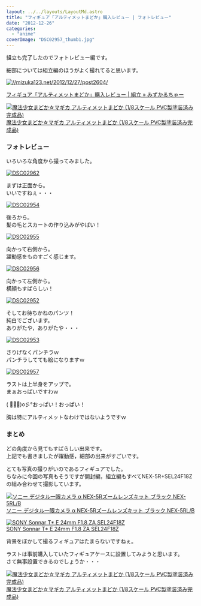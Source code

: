 ```yaml
---
layout: ../../layouts/LayoutMd.astro
title: "フィギュア「アルティメットまどか」購入レビュー | フォトレビュー"
date: "2012-12-26"
categories: 
  - "anime"
coverImage: "DSC02957_thumb1.jpg"
---
```


組立も完了したのでフォトレビュー編です。

細部については組立編のほうがよく撮れてると思います。

[![//mizuka123.net/2012/12/27/post2604/](http://capture.heartrails.com/200x150/cool/1356540201795?//mizuka123.net/2012/12/27/post2604/ "フィギュア「アルティメットまどか」購入レビュー | 組立 » みずかるちゃー")](//mizuka123.net/2012/12/27/post2604/)

[フィギュア「アルティメットまどか」購入レビュー | 組立 » みずかるちゃー](//mizuka123.net/2012/12/27/post2604/)

[![魔法少女まどか☆マギカ アルティメットまどか (1/8スケール PVC製塗装済み完成品)](images/51vSYmlo35L._SL160_.jpg)  
魔法少女まどか☆マギカ アルティメットまどか (1/8スケール PVC製塗装済み完成品)  
](https://www.amazon.co.jp/exec/obidos/ASIN/B0089IW922/mizuka123-22/ref=nosim)

### フォトレビュー

いろいろな角度から撮ってみました。

[![DSC02962](images/DSC02962_thumb.jpg "DSC02962")](//mizuka123.net/wp-content/uploads/2012/12/DSC02962.jpg)

まずは正面から。  
いいですねぇ・・・

[![DSC02954](images/DSC02954_thumb.jpg "DSC02954")](//mizuka123.net/wp-content/uploads/2012/12/DSC02954.jpg)

後ろから。  
髪の毛とスカートの作り込みがやばい！

[![DSC02955](images/DSC02955_thumb.jpg "DSC02955")](//mizuka123.net/wp-content/uploads/2012/12/DSC02955.jpg)

向かって右側から。  
躍動感をものすごく感じます。

[![DSC02956](images/DSC02956_thumb.jpg "DSC02956")](//mizuka123.net/wp-content/uploads/2012/12/DSC02956.jpg)

向かって左側から。  
横顔もすばらしい！

[![DSC02952](images/DSC02952_thumb.jpg "DSC02952")](//mizuka123.net/wp-content/uploads/2012/12/DSC02952.jpg)

そしてお待ちかねのパンツ！  
純白でございます。  
ありがたや，ありがたや・・・

[![DSC02953](images/DSC02953_thumb.jpg "DSC02953")](//mizuka123.net/wp-content/uploads/2012/12/DSC02953.jpg)

さりげなくパンチラｗ  
パンチラしてても絵になりますｗ

[![DSC02957](images/DSC02957_thumb1.jpg "DSC02957")](//mizuka123.net/wp-content/uploads/2012/12/DSC02957.jpg)

ラストは上半身をアップで。  
まぁおっぱいですわｗ

( ﾟ∀ﾟ)o彡°おっぱい！おっぱい！

胸は特にアルティメットなわけではないようですｗ

### まとめ

どの角度から見てもすばらしい出来です。  
上記でも書きましたが躍動感，細部の出来がすごいです。

とても写真の撮りがいのであるフィギュアでした。  
ちなみに今回の写真もそうですが開封編，組立編もすべてNEX-5R+SEL24F18Zの組み合わせて撮影しています。

[![ソニー デジタル一眼カメラ α NEX-5Rズームレンズキット ブラック NEX-5RL/B](images/41Ihx2NlCKL._SL160_.jpg)  
ソニー デジタル一眼カメラ α NEX-5Rズームレンズキット ブラック NEX-5RL/B  
](https://www.amazon.co.jp/exec/obidos/ASIN/B009Z3PCII/mizuka123-22/ref=nosim)

[![SONY Sonnar T* E 24mm F1.8 ZA SEL24F18Z](images/410KeggzDDL._SL160_.jpg)  
SONY Sonnar T\* E 24mm F1.8 ZA SEL24F18Z  
](https://www.amazon.co.jp/exec/obidos/ASIN/B006HC8D04/mizuka123-22/ref=nosim)

背景をぼかして撮るフィギュアはたまらないですねぇ。

ラストは事前購入していたフィギュアケースに設置してみようと思います。  
さて無事設置できるのでしょうか・・・

[![魔法少女まどか☆マギカ アルティメットまどか (1/8スケール PVC製塗装済み完成品)](images/51vSYmlo35L._SL160_.jpg)  
魔法少女まどか☆マギカ アルティメットまどか (1/8スケール PVC製塗装済み完成品)  
](https://www.amazon.co.jp/exec/obidos/ASIN/B0089IW922/mizuka123-22/ref=nosim)
